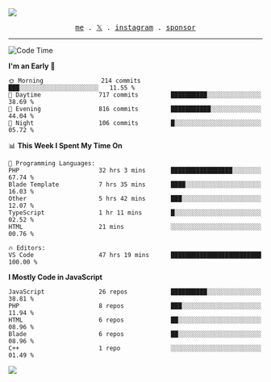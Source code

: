 <img style="bottom: 800px;" src="https://imgur.com/rilHVxA.png"/>
<p align="center">
  <samp>
    <a href="https://fayln.com">me</a> .
    <!-- <a href="https://fayln.com/projects">projects</a> . -->
    <a href="https://go.fayln.com/twitter">𝕏</a> .
    <a href="https://go.fayln.com/instagram">instagram</a> .
<!--     <a href="https://go.fayln.com/polywork">polywork</a> . -->
    <a href="https://github.com/sponsors/faridhnzz">sponsor</a>
  </samp>
</p>

---
<!--START_SECTION:waka-->
![Code Time](http://img.shields.io/badge/Code%20Time-3%2C204%20hrs%2015%20mins-blue)

**I'm an Early 🐤** 

```text
🌞 Morning                214 commits         ███░░░░░░░░░░░░░░░░░░░░░░   11.55 % 
🌆 Daytime                717 commits         ██████████░░░░░░░░░░░░░░░   38.69 % 
🌃 Evening                816 commits         ███████████░░░░░░░░░░░░░░   44.04 % 
🌙 Night                  106 commits         █░░░░░░░░░░░░░░░░░░░░░░░░   05.72 % 
```


📊 **This Week I Spent My Time On** 

```text
💬 Programming Languages: 
PHP                      32 hrs 3 mins       █████████████████░░░░░░░░   67.74 % 
Blade Template           7 hrs 35 mins       ████░░░░░░░░░░░░░░░░░░░░░   16.03 % 
Other                    5 hrs 42 mins       ███░░░░░░░░░░░░░░░░░░░░░░   12.07 % 
TypeScript               1 hr 11 mins        █░░░░░░░░░░░░░░░░░░░░░░░░   02.52 % 
HTML                     21 mins             ░░░░░░░░░░░░░░░░░░░░░░░░░   00.76 % 

🔥 Editors: 
VS Code                  47 hrs 19 mins      █████████████████████████   100.00 % 
```

**I Mostly Code in JavaScript** 

```text
JavaScript               26 repos            ██████████░░░░░░░░░░░░░░░   38.81 % 
PHP                      8 repos             ███░░░░░░░░░░░░░░░░░░░░░░   11.94 % 
HTML                     6 repos             ██░░░░░░░░░░░░░░░░░░░░░░░   08.96 % 
Blade                    6 repos             ██░░░░░░░░░░░░░░░░░░░░░░░   08.96 % 
C++                      1 repo              ░░░░░░░░░░░░░░░░░░░░░░░░░   01.49 % 
```




<!--END_SECTION:waka-->

![](https://hit.yhype.me/github/profile?user_id=29797712)
